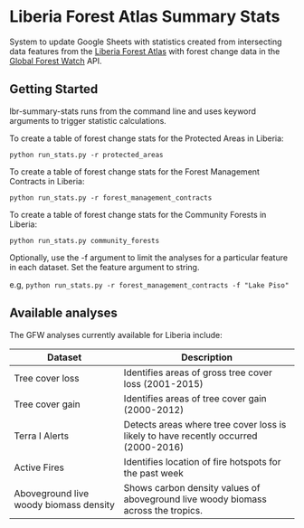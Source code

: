 # Liberia Forest Atlas Summary Stats

System to update Google Sheets with statistics created from intersecting data
features from the [Liberia Forest Atlas](http://lbr.forest-atlas.org) with forest
change data in the [Global Forest Watch](http://developers.globalforestwatch.org/)
API.

## Getting Started

lbr-summary-stats runs from the command line and uses keyword arguments to trigger
statistic calculations.

To create a table of forest change stats for the Protected Areas in Liberia:

`python run_stats.py -r protected_areas`

To create a table of forest change stats for the Forest Management Contracts in Liberia:

`python run_stats.py -r forest_management_contracts`

To create a table of forest change stats for the Community Forests in Liberia:

`python run_stats.py community_forests`

Optionally, use the -f argument to limit the analyses for a particular feature in each dataset.
Set the feature argument to string.

e.g,
`python run_stats.py -r forest_management_contracts -f "Lake Piso"`

## Available analyses

The GFW analyses currently available for Liberia include:

Dataset | Description
--- | ---
Tree cover loss | Identifies areas of gross tree cover loss (2001-2015)
Tree cover gain | Identifies areas of tree cover gain (2000-2012)
Terra I Alerts | Detects areas where tree cover loss is likely to have recently occurred (2000-2016)
Active Fires | Identifies location of fire hotspots for the past week
Aboveground live woody biomass density | Shows carbon density values of aboveground live woody biomass across the tropics.
